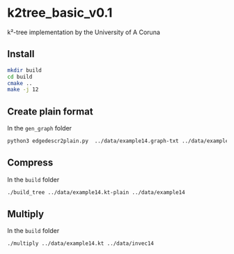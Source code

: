 # k2tree_basic_v0.1
k²-tree implementation by the University of A Coruna

## Install
```bash
mkdir build
cd build
cmake ..
make -j 12
```

## Create plain format
In the `gen_graph` folder
```bash
python3 edgedescr2plain.py  ../data/example14.graph-txt ../data/example14.kt-plain
```

## Compress
In the `build` folder
```bash
./build_tree ../data/example14.kt-plain ../data/example14
```

## Multiply
In the `build` folder
```bash
./multiply ../data/example14.kt ../data/invec14
```
